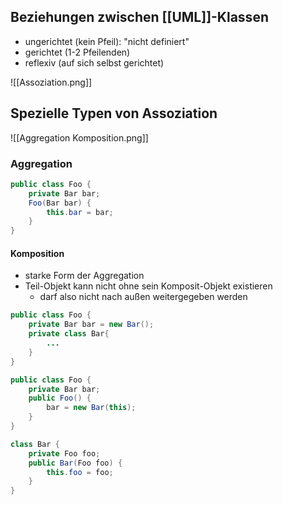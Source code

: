 ## Beziehungen zwischen [[UML]]-Klassen
- ungerichtet (kein Pfeil): "nicht definiert"
- gerichtet (1-2 Pfeilenden)
- reflexiv (auf sich selbst gerichtet)

![[Assoziation.png]]

## Spezielle Typen von Assoziation

![[Aggregation Komposition.png]]

### Aggregation
```java
public class Foo {
	private Bar bar;
	Foo(Bar bar) {
		this.bar = bar;
	}
}
```

#### Komposition
- starke Form der Aggregation
- Teil-Objekt kann nicht ohne sein Komposit-Objekt existieren
	- darf also nicht nach außen weitergegeben werden
```java
public class Foo {
	private Bar bar = new Bar();
	private class Bar{
		...
	}
}
```

```java
public class Foo {
	private Bar bar;
	public Foo() {
		bar = new Bar(this);
	}
}

class Bar {
	private Foo foo;
	public Bar(Foo foo) {
		this.foo = foo;
	}
}
```
